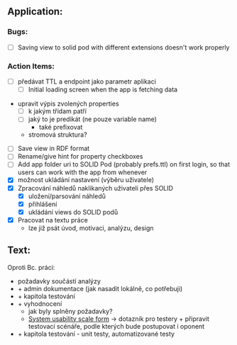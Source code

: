 ## Application:
### Bugs:
- [ ] Saving view to solid pod with different extensions doesn't work properly

### Action Items:
- [ ] předávat TTL a endpoint jako parametr aplikaci
    - [ ] Initial loading screen when the app is fetching data
- upravit výpis zvolených properties
  - [ ] k jakým třídam patří
  - [ ] jaký to je predikát (ne pouze variable name)
    - také prefixovat
  - stromová struktura?
- [ ] Save view in RDF format
- [ ] Rename/give hint for property checkboxes
- [ ] Add app folder uri to SOLID Pod (probably prefs.ttl) on first login,
  so that users can work with the app from whenever
- [x] možnost ukládání nastavení (výběru uživatele)
- [x] Zpracování náhledů naklikaných uživateli přes SOLID
    - [x] uložení/parsování náhledů
    - [x] přihlášení
    - [x] ukládání views do SOLID podů
- [x] Pracovat na textu práce
    - lze již psát úvod, motivaci, analýzu, design


## Text:

Oproti Bc. práci:
- požadavky součástí analýzy
- \+ admin dokumentace (jak nasadit lokálně, co potřebuji)
- \+ kapitola testování
- \+ vyhodnocení
    - jak byly splněny požadavky?
    - [System usability scale form](https://www.measuringux.com/SUS.pdf) &rarr; dotazník pro testery
    \+ připravit testovací scénáře, podle kterých bude postupovat i oponent
- \+ kapitola testování - unit testy, automatizované testy
